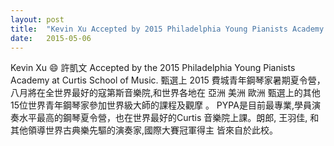 ```yaml
---
layout: post
title:  "Kevin Xu Accepted by 2015 Philadelphia Young Pianists Academy at Curtis School of Music"
date:   2015-05-06
---
```


Kevin Xu 😄 許凱文
Accepted by the 2015 Philadelphia Young Pianists Academy at Curtis School of Music.
甄選上 2015 費城青年鋼琴家暑期夏令營，八月將在全世界最好的寇第斯音樂院,和世界各地在 亞洲 美洲 歐洲 甄選上的其他15位世界青年鋼琴家參加世界級大師的課程及觀摩 。
PYPA是目前最專業,學員演奏水平最高的鋼琴夏令營，也在世界最好的Curtis 音樂院上課。朗郎, 王羽佳, 和其他領導世界古典樂先驅的演奏家,國際大賽冠軍得主 皆來自於此校。
